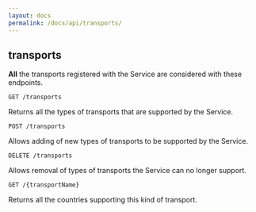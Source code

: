 ```yaml
---
layout: docs
permalink: /docs/api/transports/
---
```


## transports

__All__ the transports registered with the Service are considered with
 these endpoints.


```
GET /transports
```

Returns all the types of transports that are supported by the Service.


```
POST /transports
```

Allows adding of new types of transports to be supported by the Service.


```
DELETE /transports
```

Allows removal of types of transports the Service can no longer support.


```
GET /{transportName}
```

Returns all the countries supporting this kind of transport.
